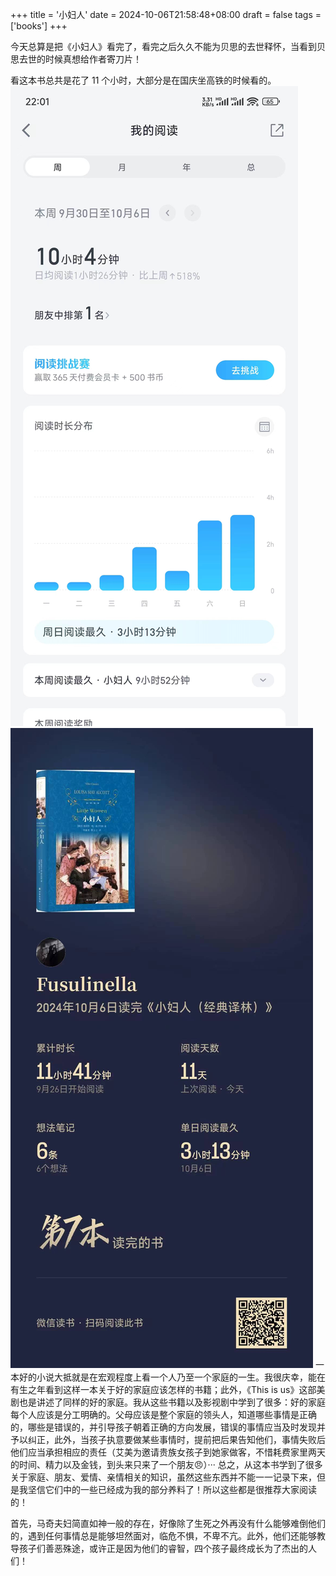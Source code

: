 +++
title = '小妇人'
date = 2024-10-06T21:58:48+08:00
draft = false
tags = ['books']
+++

今天总算是把《小妇人》看完了，看完之后久久不能为贝思的去世释怀，当看到贝思去世的时候真想给作者寄刀片！

看这本书总共是花了 11 个小时，大部分是在国庆坐高铁的时候看的。
![本周阅读时长](books1.jpg '本周阅读时长') 
![总阅读时长](books2.jpg '总阅读时长')
一本好的小说大抵就是在宏观程度上看一个人乃至一个家庭的一生。我很庆幸，能在有生之年看到这样一本关于好的家庭应该怎样的书籍；此外，《This is us》这部美剧也是讲述了同样的好的家庭。我从这些书籍以及影视剧中学到了很多：好的家庭每个人应该是分工明确的。父母应该是整个家庭的领头人，知道哪些事情是正确的，哪些是错误的，并引导孩子朝着正确的方向发展，错误的事情应当及时发现并予以纠正，此外，当孩子执意要做某些事情时，提前把后果告知他们，事情失败后他们应当承担相应的责任（艾美为邀请贵族女孩子到她家做客，不惜耗费家里两天的时间、精力以及金钱，到头来只来了一个朋友:angry:）··· 总之，从这本书学到了很多关于家庭、朋友、爱情、亲情相关的知识，虽然这些东西并不能一一记录下来，但是我坚信它们中的一些已经成为我的部分养料了！所以这些都是很推荐大家阅读的！

首先，马奇夫妇简直如神一般的存在，好像除了生死之外再没有什么能够难倒他们的，遇到任何事情总是能够坦然面对，临危不惧，不卑不亢。此外，他们还能够教导孩子们善恶殊途，或许正是因为他们的睿智，四个孩子最终成长为了杰出的人们！